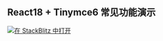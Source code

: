 ## React18 + Tinymce6 常见功能演示

[![在 StackBlitz 中打开](https://developer.stackblitz.com/img/open_in_stackblitz.svg)](https://stackblitz.com/github/zxiaosi/blog-code/tree/react-tinymce-default?file=src%2FApp.tsx)